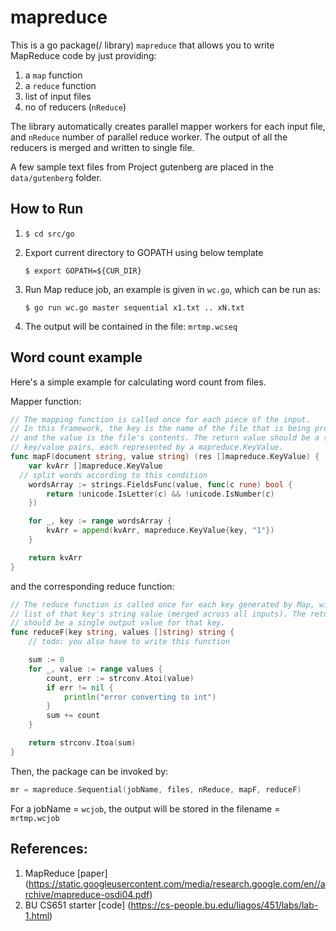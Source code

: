 # mapreduce

This is a go package(/ library) `mapreduce` that allows you to write MapReduce code by just providing:

1. a `map` function
2. a `reduce` function
3. list of input files
4. no of reducers (`nReduce`)

The library automatically creates parallel mapper workers for each input file, and `nReduce` number of parallel reduce worker. The output of all the reducers is merged and written to single file.

A few sample text files from Project gutenberg are placed in the `data/gutenberg` folder.


## How to Run

1. `$ cd src/go`
2. Export current directory to GOPATH using below template 
  
    `$ export GOPATH=${CUR_DIR}`

3. Run Map reduce job, an example is given in `wc.go`, which can be run as:

    `$ go run wc.go master sequential x1.txt .. xN.txt`
  
4. The output will be contained in the file: `mrtmp.wcseq`


## Word count example

Here's a simple example for calculating word count from files.

Mapper function:

```go
// The mapping function is called once for each piece of the input.
// In this framework, the key is the name of the file that is being processed,
// and the value is the file's contents. The return value should be a slice of
// key/value pairs, each represented by a mapreduce.KeyValue.
func mapF(document string, value string) (res []mapreduce.KeyValue) {
	var kvArr []mapreduce.KeyValue
  // split words according to this condition
	wordsArray := strings.FieldsFunc(value, func(c rune) bool {
		return !unicode.IsLetter(c) && !unicode.IsNumber(c)
	})

	for _, key := range wordsArray {
		kvArr = append(kvArr, mapreduce.KeyValue{key, "1"})
	}

	return kvArr
}
```

and the corresponding reduce function:

```go
// The reduce function is called once for each key generated by Map, with a
// list of that key's string value (merged across all inputs). The return value
// should be a single output value for that key.
func reduceF(key string, values []string) string {
	// todo: you also have to write this function

	sum := 0
	for _, value := range values {
		count, err := strconv.Atoi(value)
		if err != nil {
			println("error converting to int")
		}
		sum += count
	}

	return strconv.Itoa(sum)
}

```

Then, the package can be invoked by:

```go
mr = mapreduce.Sequential(jobName, files, nReduce, mapF, reduceF)
```

For a jobName = `wcjob`, the output will be stored in the filename = `mrtmp.wcjob`


## References: 

1. MapReduce [paper] (https://static.googleusercontent.com/media/research.google.com/en//archive/mapreduce-osdi04.pdf)
2. BU CS651 starter [code] (https://cs-people.bu.edu/liagos/451/labs/lab-1.html)
